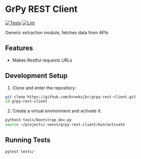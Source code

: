 # GrPy REST Client

[![Tests](https://github.com/brooksjbr/grpy-rest-client/actions/workflows/test.yml/badge.svg)](https://github.com/brooksjbr/grpy-rest-client/actions/workflows/test.yml)
[![Lint](https://github.com/brooksjbr/grpy-rest-client/actions/workflows/lint.yml/badge.svg)](https://github.com/brooksjbr/grpy-rest-client/actions/workflows/lint.yml)

Generic extraction module, fetches data from APIs

## Features

-   Makes Restful requests URLs

## Development Setup

1. Clone and enter the repository:

```bash
git clone https://github.com/brooksjbr/grpy-rest-client.git
cd grpy-rest-client
```

2. Create a virtual environment and activate it:

```bash
python3 tools/bootstrap_dev.py
source ~/projects/.venvs/grpy-rest-client/bin/activate
```

## Running Tests

```bash
pytest tests/
```
